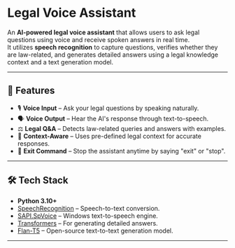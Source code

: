 # Legal Voice Assistant

An **AI-powered legal voice assistant** that allows users to ask legal questions using voice and receive spoken answers in real time.  
It utilizes **speech recognition** to capture questions, verifies whether they are law-related, and generates detailed answers using a legal knowledge context and a text generation model.

---

## 🚀 Features

- 🎙 **Voice Input** – Ask your legal questions by speaking naturally.
- 🗣 **Voice Output** – Hear the AI's response through text-to-speech.
- ⚖ **Legal Q&A** – Detects law-related queries and answers with examples.
- 🧠 **Context-Aware** – Uses pre-defined legal context for accurate responses.
- 🛑 **Exit Command** – Stop the assistant anytime by saying "exit" or "stop".

---

## 🛠 Tech Stack

- **Python 3.10+**
- [SpeechRecognition](https://pypi.org/project/SpeechRecognition/) – Speech-to-text conversion.
- [SAPI.SpVoice](https://learn.microsoft.com/en-us/previous-versions/windows/desktop/ms723602(v=vs.85)) – Windows text-to-speech engine.
- [Transformers](https://huggingface.co/transformers/) – For generating detailed answers.
- [Flan-T5](https://huggingface.co/google/flan-t5-base) – Open-source text-to-text generation model.

---

